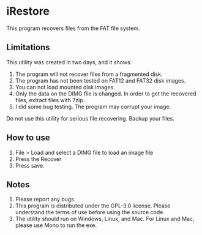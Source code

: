 # iRestore

This program recovers files from the FAT file system.

Limitations
-----------

This utility was created in two days, and it shows:

1. The program will not recover files from a fragmented disk.
2. The program has not been tested on FAT12 and FAT32 disk images.
3. You can not load mounted disk images.
4. Only the data on the DIMG file is changed. In order to get the recovered files, extract files with 7zip.
5. I did some bug testing. The program may corrupt your image.

Do not use this utility for serious file recovering. Backup your files.

How to use
----------
1. File > Load and select a DIMG file to load an image file
2. Press the Recover
3. Press save.

Notes
-----

1. Please report any bugs.
2. This program is distributed under the GPL-3.0 license. Please understand the terms of use before using the source code.
3. The utility should run on Windows, Linux, and Mac. For Linux and Mac, please use Mono to run the exe.
